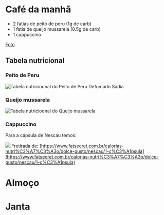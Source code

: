 # Café da manhã

- 2 fatias de peito de peru (1g de carb)
- 1 fatia de queijo mussarela (0.5g de carb)
- 1 cappuccino

[Foto](https://www.instagram.com/p/BlscX6OHDhY/?taken-by=osuissa)

## Tabela nutricional

### Peito de Peru

![Tabela nutricioonal do Peito de Peru Defumado Sadia](https://i.imgur.com/7GraRAB.png)


### Queijo mussarela

![Tabela nutricioonal do Queijo mussarela](https://i.imgur.com/11Hi5IL.png)

### Cappuccino

Para a cápsula de Nescau temos:

![](https://i.imgur.com/IceVRw6.png)
*retirada de: [https://www.fatsecret.com.br/calorias-nutri%C3%A7%C3%A3o/dolce-gusto/nescau/1-c%C3%A1psula](https://www.fatsecret.com.br/calorias-nutri%C3%A7%C3%A3o/dolce-gusto/nescau/1-c%C3%A1psula)

# Almoço

# Janta
